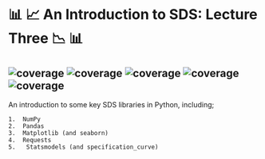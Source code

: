#  :bar_chart: :chart_with_upwards_trend: An Introduction to SDS: Lecture Three :chart_with_downwards_trend: :bar_chart:	


 ![coverage](https://img.shields.io/badge/Purpose-Teaching-blue)
![coverage](https://img.shields.io/badge/Language-Python%203.8-red)
![coverage](https://img.shields.io/badge/License-MIT-brightgreen)
![coverage](https://img.shields.io/badge/Build-passing-yellow)
![coverage](https://img.shields.io/badge/Rating-5\5-orange)
---

An introduction to some key SDS libraries in Python, including;

    1.  NumPy
    2.  Pandas
    3.  Matplotlib (and seaborn)
    4.  Requests
    5.   Statsmodels (and specification_curve)
